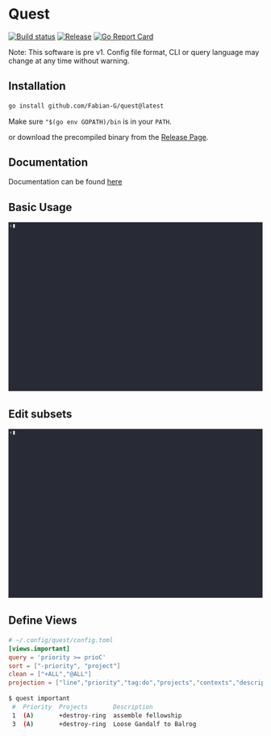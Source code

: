 # Quest

[![Build status](https://img.shields.io/github/actions/workflow/status/Fabian-G/quest/test.yml)](https://github.com/Fabian-G/quest/actions)
[![Release](https://img.shields.io/github/downloads-pre/Fabian-G/quest/latest/total)](https://github.com/Fabian-G/quest/releases)
[![Go Report Card](https://goreportcard.com/badge/github.com/Fabian-G/quest)](https://goreportcard.com/report/github.com/Fabian-G/quest)

Note: This software is pre v1. Config file format, CLI or query language may change at any time without warning.

## Installation

```bash
go install github.com/Fabian-G/quest@latest
```
Make sure `"$(go env GOPATH)/bin` is in your `PATH`.

or download the precompiled binary from the [Release Page](https://github.com/Fabian-G/quest/releases).

## Documentation

Documentation can be found [here](https://fabian-g.github.io/quest)
## Basic Usage

![basic usage](examples/demo/basic.gif)

## Edit subsets

![edit](examples/demo/edit.gif)

## Define Views

```toml
# ~/.config/quest/config.toml
[views.important]
query = 'priority >= prioC'
sort = ["-priority", "project"]
clean = ["+ALL","@ALL"]
projection = ["line","priority","tag:do","projects","contexts","description"]
```

```bash
$ quest important
 #  Priority  Projects       Description         
 1  (A)       +destroy-ring  assemble fellowship
 3  (A)       +destroy-ring  Loose Gandalf to Balrog 
```
